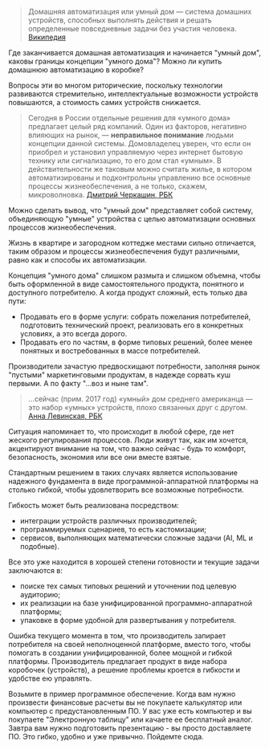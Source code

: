 > Домашняя автоматизация или умный дом — система домашних устройств, способных выполнять действия и решать определенные 
> повседневные задачи без участия человека.
[Википедия](https://ru.wikipedia.org/wiki/%D0%94%D0%BE%D0%BC%D0%B0%D1%88%D0%BD%D1%8F%D1%8F_%D0%B0%D0%B2%D1%82%D0%BE%D0%BC%D0%B0%D1%82%D0%B8%D0%B7%D0%B0%D1%86%D0%B8%D1%8F)

Где заканчивается домашная автоматизация и начинается "умный дом", каковы границы концепции "умного дома"? Можно ли купить домашнюю автоматизацию в коробке?

Вопросы эти во многом риторические, поскольку технологии развиваются стремительно, интеллектуальные возможности устройств повышаются, 
а стоимость самих устройств снижается.

> Сегодня в России отдельные решения для «умного дома» предлагает целый ряд компаний. 
> Один из факторов, негативно влияющих на рынок, — **неправильное понимание** людьми концепции данной системы. 
> Домовладелец уверен, что если он приобрел и установил управляемую через интернет бытовую технику или сигнализацию, 
> то его дом стал «умным». В действительности же таковым можно считать жилье, в котором автоматизированы и 
> подконтрольны управлению все основные процессы жизнеобеспечения, а не только, скажем, микроволновка.
[Дмитрий Черкашин, РБК](https://realty.rbc.ru/news/59a6b61b9a79471042a5627a)

Можно сделать вывод, что "умный дом" представляет собой систему, объединяющую "умные" устройства с целью автоматизации основных процессов жизнеобеспечения.

Жизнь в квартире и загородном коттедже местами сильно отличается, таким образом и процессы жизнеобеспечения будут различными, равно как и способы их автоматизации.

Концепция "умного дома" слишком размыта и слишком объемна, чтобы быть оформленной в виде самостоятельного продукта, понятного и доступного потребителю.
А когда продукт сложный, есть только два пути:
* Продавать его в форме услуги: собрать пожелания потребителей, подготовить технический проект, реализовать его в конкретных условиях, а это всегда дорого.
* Продавать его по частям, в форме типовых решений, более менее понятных и востребованных в массе потребителей.

Производители зачастую предвосхищают потребности, заполняя рынок "пустыми" маркетинговыми продуктам,
в надежде сорвать куш первыми. А по факту "...воз и ныне там".

> ...cейчас (прим. 2017 год) «умный» дом среднего американца — это набор «умных» устройств, плохо связанных друг с другом. 
[Анна Левинская, РБК](https://www.rbc.ru/magazine/2017/11/59e62bdc9a7947de527907da)

Ситуация напоминает то, что происходит в любой сфере, где нет жеского регулирования процессов. Люди живут так, как им хочется, 
акцентируют внимание на том, что важно сейчас - будь то комфорт, безопасность, экономия или все они вместе взятые.

Стандартным решением в таких случаях является использование надежного фундамента в виде программной-аппаратной платформы на столько гибкой, 
чтобы удовлетворить все возможные потребности. 

Гибкость может быть реализована посредством:
- интеграции устройств различных производителей;
- программируемых сценариев, то есть кастомизации;
- сервисов, выполняющих математически сложные задачи (AI, ML и подобные).

Все это уже находится в хорошей степени готовности и текущие задачи заключаются в:
- поиске тех самых типовых решений и уточнении под целевую аудиторию;
- их реализации на базе унифицированной программно-аппаратной платформы;
- упаковке в форме удобной для развертывания у потребителя.

Ошибка текущего момента в том, что производитель запирает потребителя на своей неполноценной платформе, вместо того, чтобы помогать в создании
унифицированной, более мощной и гибкой платформы. Производитель предлагает продукт в виде набора коробочек (устройств), а решение проблемы кроется 
в гибкости и удобстве ею управлять.

Возьмите в пример программное обеспечение. Когда вам нужно произвести финансовые расчеты вы не покупаете калькулятор или компьютер с предустановленным ПО.
У вас уже есть компьютер и вы покупаете "Электронную таблицу" или качаете ее бесплатный аналог. Завтра вам нужно подготовить презентацию - вы просто доставляете ПО.
Это гибко, удобно и уже привычно. Пойдемте сюда.
